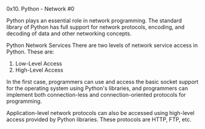 0x10. Python - Network #0

Python plays an essential role in network programming. The standard library of Python has full support for network protocols, encoding, and decoding of data and other networking concepts.

Python Network Services
There are two levels of network service access in Python. These are:

1. Low-Level Access
2. High-Level Access

In the first case, programmers can use and access the basic socket support for the operating system using Python's libraries, and programmers can implement both connection-less and connection-oriented protocols for programming.

Application-level network protocols can also be accessed using high-level access provided by Python libraries. These protocols are HTTP, FTP, etc.

